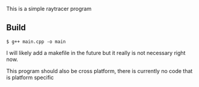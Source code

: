 This is a simple raytracer program

## Build

`$ g++ main.cpp -o main`

I will likely add a makefile in the future but it really is not necessary right now.

This program should also be cross platform, there is currently no code that is platform specific


